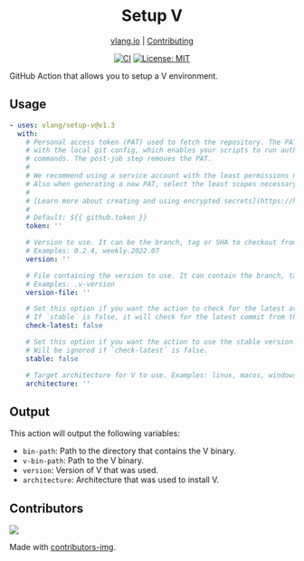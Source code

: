 <div align="center">
<h1>Setup V</h1>

[vlang.io](https://vlang.io) |
[Contributing](https://github.com/vlang/setup-v/blob/main/CONTRIBUTING.md)

</div>
<div align="center">

[![CI][workflowbadge]][workflowurl]
[![License: MIT][licensebadge]][licenseurl]

</div>

GitHub Action that allows you to setup a V environment.

## Usage

```yaml
- uses: vlang/setup-v@v1.3
  with:
    # Personal access token (PAT) used to fetch the repository. The PAT is configured
    # with the local git config, which enables your scripts to run authenticated git
    # commands. The post-job step removes the PAT.
    #
    # We recommend using a service account with the least permissions necessary.
    # Also when generating a new PAT, select the least scopes necessary.
    #
    # [Learn more about creating and using encrypted secrets](https://help.github.com/en/actions/automating-your-workflow-with-github-actions/creating-and-using-encrypted-secrets)
    #
    # Default: ${{ github.token }}
    token: ''

    # Version to use. It can be the branch, tag or SHA to checkout from the V repository.
    # Examples: 0.2.4, weekly.2022.07
    version: ''

    # File containing the version to use. It can contain the branch, tag or SHA to checkout from the V repository
    # Examples: .v-version
    version-file: ''

    # Set this option if you want the action to check for the latest available version of V.
    # If `stable` is false, it will check for the latest commit from the default branch.
    check-latest: false

    # Set this option if you want the action to use the stable version of V.
    # Will be ignored if `check-latest` is false.
    stable: false

    # Target architecture for V to use. Examples: linux, macos, windows. Will use system architecture by default.
    architecture: ''
```

## Output

This action will output the following variables:

- `bin-path`: Path to the directory that contains the V binary.
- `v-bin-path`: Path to the V binary.
- `version`: Version of V that was used.
- `architecture`: Architecture that was used to install V.

## Contributors

<a href="https://github.com/vlang/setup-v/contributors">
  <img src="https://contrib.rocks/image?repo=vlang/setup-v"/>
</a>

Made with [contributors-img](https://contrib.rocks).

[workflowbadge]: https://github.com/vlang/setup-v/actions/workflows/ci.yml/badge.svg
[licensebadge]: https://img.shields.io/badge/License-MIT-blue.svg
[workflowurl]: https://github.com/vlang/setup-v/actions/workflows/ci.yml
[licenseurl]: https://github.com/vlang/setup-v/blob/main/LICENSE
